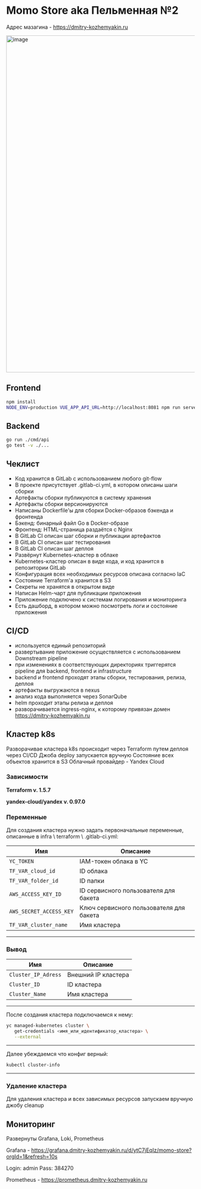 # Momo Store aka Пельменная №2

Адрес мазагина - https://dmitry-kozhemyakin.ru

<img width="900" alt="image" src="https://user-images.githubusercontent.com/9394918/167876466-2c530828-d658-4efe-9064-825626cc6db5.png">

## Frontend

```bash
npm install
NODE_ENV=production VUE_APP_API_URL=http://localhost:8081 npm run serve
```

## Backend

```bash
go run ./cmd/api
go test -v ./... 
```

## Чеклист

- Код хранится в GitLab с использованием любого git-flow
- В проекте присутствует .gitlab-ci.yml, в котором описаны шаги сборки
- Артефакты сборки публикуются в систему хранения
- Артефакты сборки версионируются
- Написаны Dockerfile'ы для сборки Docker-образов бэкенда и фронтенда
- Бэкенд: бинарный файл Go в Docker-образе
- Фронтенд: HTML-страница раздаётся с Nginx
- В GitLab CI описан шаг сборки и публикации артефактов
- В GitLab CI описан шаг тестирования
- В GitLab CI описан шаг деплоя
- Развёрнут Kubernetes-кластер в облаке
- Kubernetes-кластер описан в виде кода, и код хранится в репозитории GitLab
- Конфигурация всех необходимых ресурсов описана согласно IaC
- Состояние Terraform'а хранится в S3
- Секреты не хранятся в открытом виде
- Написан Helm-чарт для публикации приложения
- Приложение подключено к системам логирования и мониторинга
- Есть дашборд, в котором можно посмотреть логи и состояние приложения


## CI/CD

- используется единый репозиторий
- развертывание приложение осуществляется с использованием Downstream pipeline
- при изменениях в соответствующих директориях триггерятся pipeline для backend, frontend и infrastructure
- backend и frontend проходят этапы сборки, тестирования, релиза, деплоя
- артефакты выгружаются в nexus
- анализ кода выполняется через SonarQube
- helm проходит этапы релиза и деплоя
- разворачивается ingress-nginx, к которому привязан домен https://dmitry-kozhemyakin.ru

## Кластер k8s

Разворачивае кластера k8s происходит через Terraform путем деплоя через CI/CD
Джоба deploy запускается вручную
Состояние всех объектов хранится в S3
Облачный провайдер - Yandex Cloud

### Зависимости

**Terraform v. 1.5.7**

**yandex-cloud/yandex v. 0.97.0**

### Переменные
Для создания кластера нужно задать первоначальные переменные, описанные в infra \ terraform \ .gitlab-ci.yml:

| Имя | Описание |
| ------ | ------ |
| ```YC_TOKEN``` | IAM-токен облака в YC |
| ```TF_VAR_cloud_id``` | ID  облака |
| ```TF_VAR_folder_id``` | ID  папки |
| ```AWS_ACCESS_KEY_ID``` | ID сервисного пользователя для бакета |
| ```AWS_SECRET_ACCESS_KEY``` | Ключ сервисного пользователя для бакета  |    
| ```TF_VAR_cluster_name``` | Имя кластера  | 
------------
### Вывод
| Имя | Описание |
| ------ | ------ | 
| ```Cluster_IP_Adress``` | Внешний IP кластера |
| ```Cluster_ID``` | ID кластера |
| ```Cluster_Name``` | Имя кластера |
------------
После создания кластера подключаемся к нему: 

```bash
yc managed-kubernetes cluster \
   get-credentials <имя_или_идентификатор_кластера> \
   --external
```
------------
Далее убеждаемся что конфиг верный:

```bash
kubectl cluster-info
```
------------
### Удаление кластера

Для удаления кластера и всех зависимых ресурсов запускаем вручную джобу cleanup

## Мониторинг

Развернуты Grafana, Loki, Prometheus

Grafana - https://grafana.dmitry-kozhemyakin.ru/d/ytC7jEqIz/momo-store?orgId=1&refresh=10s

Login: admin
Pass: 384270

Prometheus - https://prometheus.dmitry-kozhemyakin.ru

